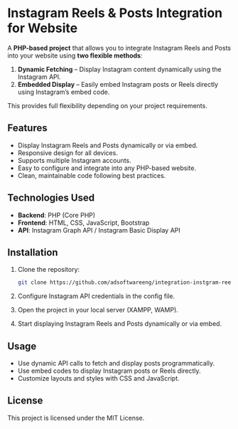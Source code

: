# Instagram Reels & Posts Integration for Website

A **PHP-based project** that allows you to integrate Instagram Reels and Posts into your website using **two flexible methods**:

1. **Dynamic Fetching** – Display Instagram content dynamically using the Instagram API.
2. **Embedded Display** – Easily embed Instagram posts or Reels directly using Instagram’s embed code.

This provides full flexibility depending on your project requirements.

## Features

* Display Instagram Reels and Posts dynamically or via embed.
* Responsive design for all devices.
* Supports multiple Instagram accounts.
* Easy to configure and integrate into any PHP-based website.
* Clean, maintainable code following best practices.

## Technologies Used

* **Backend**: PHP (Core PHP)
* **Frontend**: HTML, CSS, JavaScript, Bootstrap
* **API**: Instagram Graph API / Instagram Basic Display API

## Installation

1. Clone the repository:

   ```bash
   git clone https://github.com/adsoftwareeng/integration-instgram-reels-on-the-website.git
   ```
2. Configure Instagram API credentials in the config file.
4. Open the project in your local server (XAMPP, WAMP).
5. Start displaying Instagram Reels and Posts dynamically or via embed.

## Usage

* Use dynamic API calls to fetch and display posts programmatically.
* Use embed codes to display Instagram posts or Reels directly.
* Customize layouts and styles with CSS and JavaScript.

## License

This project is licensed under the MIT License.
